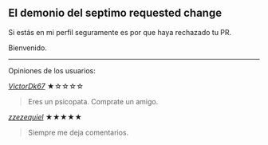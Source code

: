 ## El demonio del septimo requested change
Si estás en mi perfil seguramente es por que haya rechazado tu PR.

Bienvenido.

---

Opiniones de los usuarios:

*[VictorDk67](https://github.com/VictorDk67)* ★☆☆☆☆

> Eres un psicopata. Comprate un amigo.


*[zzezequiel](https://github.com/zzezequiel)* ★★★★★

> Siempre me deja comentarios.

